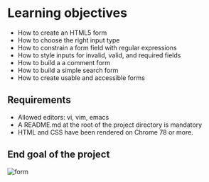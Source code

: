 # Learning objectives

- How to create an HTML5 form
- How to choose the right input type
- How to constrain a form field with regular expressions
- How to style inputs for invalid, valid, and required fields
- How to build a a comment form
- How to build a simple search form
- How to create usable and accessible forms

## Requirements

- Allowed editors: vi, vim, emacs
- A README.md at the root of the project directory is mandatory
- HTML and CSS have been rendered on Chrome 78 or more.

## End goal of the project

![form](https://user-images.githubusercontent.com/85373056/184282115-1b6e579b-6106-4543-8961-3d792322729e.png)
